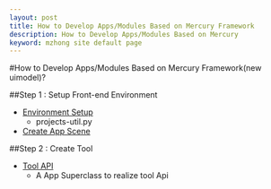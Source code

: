 ```yaml
---
layout: post
title: How to Develop Apps/Modules Based on Mercury Framework
description: How to Develop Apps/Modules Based on Mercury
keyword: mzhong site default page
---
```


#How to Develop Apps/Modules Based on Mercury Framework(new uimodel)?


##Step 1 : Setup Front-end Environment
    
* [Environment Setup](http://mswiki/display/M4/Environment+Setup)  
    * projects-util.py 
* [Create App Scene](https://mswiki.morningstar.com/display/M4/Environment+Setup+-+New+UI+Model+Testing)   

##Step 2 : Create Tool

* [Tool API](https://mswiki.morningstar.com/display/M4/R2+Tool+API)
    * A App Superclass to realize tool Api

